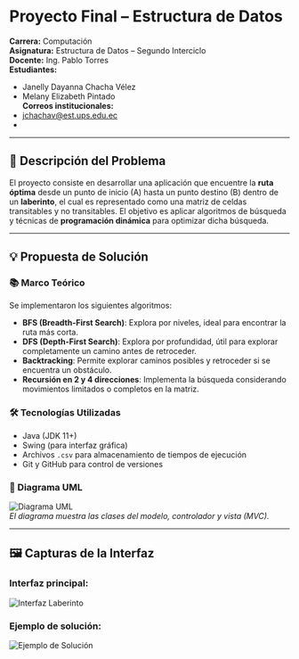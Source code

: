 # Proyecto Final – Estructura de Datos

**Carrera:** Computación  
**Asignatura:** Estructura de Datos – Segundo Interciclo  
**Docente:** Ing. Pablo Torres  
**Estudiantes:**  
- Janelly Dayanna Chacha Vélez  
- Melany Elizabeth Pintado  
**Correos institucionales:**  
- jchachav@est.ups.edu.ec
- 

---

## 🧩 Descripción del Problema

El proyecto consiste en desarrollar una aplicación que encuentre la **ruta óptima** desde un punto de inicio (A) hasta un punto destino (B) dentro de un **laberinto**, el cual es representado como una matriz de celdas transitables y no transitables. El objetivo es aplicar algoritmos de búsqueda y técnicas de **programación dinámica** para optimizar dicha búsqueda.

---

## 💡 Propuesta de Solución

### 📚 Marco Teórico

Se implementaron los siguientes algoritmos:

- **BFS (Breadth-First Search)**: Explora por niveles, ideal para encontrar la ruta más corta.
- **DFS (Depth-First Search)**: Explora por profundidad, útil para explorar completamente un camino antes de retroceder.
- **Backtracking**: Permite explorar caminos posibles y retroceder si se encuentra un obstáculo.
- **Recursión en 2 y 4 direcciones**: Implementa la búsqueda considerando movimientos limitados o completos en la matriz.

### 🛠 Tecnologías Utilizadas

- Java (JDK 11+)
- Swing (para interfaz gráfica)
- Archivos `.csv` para almacenamiento de tiempos de ejecución
- Git y GitHub para control de versiones

### 🧩 Diagrama UML

![Diagrama UML](./uml_diagrama.png)  
*El diagrama muestra las clases del modelo, controlador y vista (MVC).*

---

## 🖼 Capturas de la Interfaz

### Interfaz principal:
![Interfaz Laberinto](./interfaz_1.png)

### Ejemplo de solución:
![Ejemplo de Solución](./interfaz_2.png)
